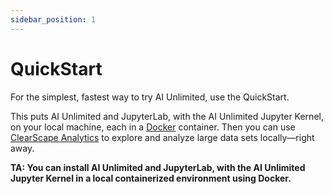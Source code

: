 ```yaml
---
sidebar_position: 1
---
```


# QuickStart

 For the simplest, fastest way to try AI Unlimited, use the QuickStart. 
 
 This puts AI Unlimited and JupyterLab, with the AI Unlimited Jupyter Kernel, on your local machine, each in a [Docker](https://www.docker.com/) container. Then you can use [ClearScape Analytics](https://www.teradata.com/platform/clearscape-analytics?) to explore and analyze large data sets locally&mdash;right away.


**TA: You can install AI Unlimited and JupyterLab, with the AI Unlimited Jupyter Kernel in a local containerized environment using Docker.**